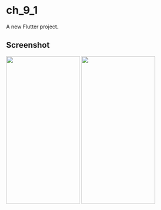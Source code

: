 # ch_9_1

A new Flutter project.

## Screenshot

<img src="https://user-images.githubusercontent.com/111499824/222448835-12d2039f-940f-44fb-a6f0-4a77d8f906a6.png" alt="" data-canonical-src="https://gyazo.com/eb5c5741b6a9a16c692170a41a49c858.png" width="200" height="400" />
<img src="https://user-images.githubusercontent.com/111499824/222448861-b12c1aea-7527-4ae0-ac3b-df504c02cd2d.png" alt="" data-canonical-src="https://gyazo.com/eb5c5741b6a9a16c692170a41a49c858.png" width="200" height="400" />

